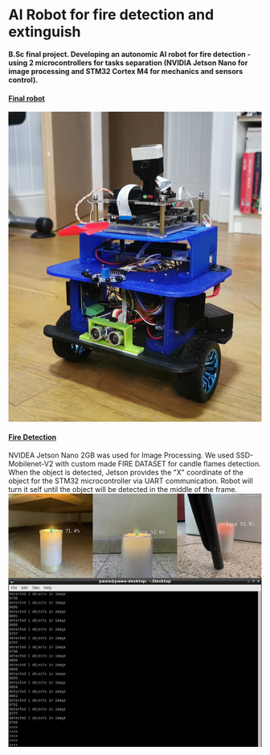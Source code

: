 # AI Robot for fire detection and extinguish
<b>B.Sc final project. Developing an autonomic AI robot for fire detection - using 2 microcontrollers for tasks separation (NVIDIA Jetson Nano for image processing and STM32 Cortex M4 for mechanics and sensors control).</b>


#### <ins>Final robot</ins>
![alt text](https://github.com/pawelgates/AI-Robot-for-fire-detection/blob/main/PICS/robot.JPG)

#### <ins>Fire Detection</ins>
NVIDEA Jetson Nano 2GB was used for Image Processing. We used SSD-Mobilenet-V2 with custom made FIRE DATASET for candle flames detection. When the object is detected, Jetson provides the "X" coordinate of the object for the STM32 microcontroller via UART communication. Robot will turn it self until the object will be detected in the middle of the frame.
![alt text](https://github.com/pawelgates/AI-Robot-for-fire-detection/blob/main/PICS/fire-detection.png)
